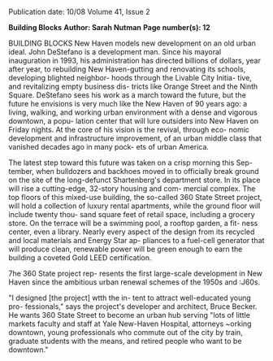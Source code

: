 Publication date: 10/08
Volume 41, Issue 2

**Building Blocks**
**Author: Sarah Nutman**
**Page number(s): 12**

BUILDING BLOCKS 
New Haven models new development on an old urban ideal. 
John DeStefano is a development man. 
Since his mayoral inauguration in 1993, 
his administration has directed billions 
of dollars, year after year, to rebuilding 
New Haven-gutting and renovating its 
schools, developing blighted neighbor-
hoods through the Livable City Initia-
tive, and revitalizing empty business dis-
tricts like Orange Street and the Ninth 
Square. DeStefano sees his work as a 
march toward the future, but the future 
he envisions is very much like the New 
Haven of 90 years ago: a living, walking, 
and working urban environment with a 
dense and vigorous downtown, a popu-
lation center that will lure outsiders into 
New Haven on Friday nights. At the core 
of his vision is the revival, through eco-
nomic development and infrastructure 
improvement, of an urban middle class 
that vanished decades ago in many pock-
ets of urban America. 

The latest step toward this future 
was taken on a crisp morning this Sep-
tember, when bulldozers and backhoes 
moved in to officially break ground on 
the site of the long-defunct Shartenberg's 
department store. In its place will rise a 
cutting-edge, 32-story housing and com-
mercial complex. The top floors of this 
mixed-use building, the so-called 360 
State Street project, will hold a collection 
of luxury rental apartments, while the 
ground floor will include twenty thou-
sand square feet of retail space, including 
a grocery store. On the terrace will be a 
swimming pool, a rooftop garden, a fit-
ness center, even a library. Nearly every 
aspect of the design 
from its recycled 
and local materials and Energy Star ap-
pliances to a fuel-cell generator that will 
produce clean, renewable power 
will 
be green enough to earn the building a 
coveted Gold LEED certification. 

7he 360 State project rep-
resents the first large-scale 
development in New Haven 
since the ambitious urban 
renewal schemes of the 1950s 
and :J60s. 

"I designed [the project] wtth the in-
tent to attract well-educated young pro-
fessionals," says the project's developer 
and architect, Bruce Becker. He wants 
360 State Street to become an urban hub 
serving "lots of little markets 
faculty 
and staff at Yale New-Haven Hospital, 
attorneys ~orking downtown, young 
professionals who commute out of the 
city by train, graduate students with the 
means, and retired people who want to 
be downtown."